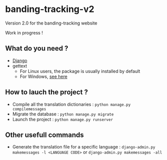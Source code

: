# banding-tracking-v2
Version 2.0 for the banding-tracking website

Work in progress !

## What do you need ?
 * [Django](https://www.djangoproject.com/download/)
 * gettext
   * For Linux users, the package is usually installed by default
   * For Windows, [see here](https://docs.djangoproject.com/en/1.9/topics/i18n/translation/#gettext-on-windows])

## How to lauch the project ?

 * Compile all the translation dictionaries : ```python manage.py compilemessages```
 * Migrate the database : ```python manage.py migrate```
 * Launch the project : ```python manage.py runserver```

## Other usefull commands
 * Generate the translation file for a specific language : ```django-admin.py makemessages -l <LANGUAGE CODE>``` or ```django-admin.py makemessages -all```
